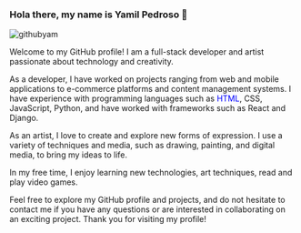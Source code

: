 
<h3>Hola there, my name is Yamil Pedroso 👋</h3> 

![githubyam](https://user-images.githubusercontent.com/55386637/227719354-a8fc4579-afd5-4210-b2a4-c94d3777155a.png)

Welcome to my GitHub profile! I am a full-stack developer and artist passionate about technology and creativity.

As a developer, I have worked on projects ranging from web and mobile applications to e-commerce platforms and content management systems. I have experience with programming languages such as <span style="color:blue">HTML</span>, CSS, JavaScript, Python, and have worked with frameworks such as React and Django.

As an artist, I love to create and explore new forms of expression. I use a variety of techniques and media, such as drawing, painting, and digital media, to bring my ideas to life.

In my free time, I enjoy learning new technologies, art techniques, read and play video games.

Feel free to explore my GitHub profile and projects, and do not hesitate to contact me if you have any questions or are interested in collaborating on an exciting project. Thank you for visiting my profile!
